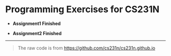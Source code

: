 # Programming Exercises for CS231N

+ **Assignment1 Finished**

+ **Assignment2 Finished**

---

>The raw code is from https://github.com/cs231n/cs231n.github.io
